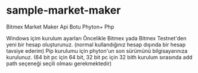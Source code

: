 # sample-market-maker
Bitmex Market Maker Api Botu Phyton+ Php

Windows içim kurulum ayarları
Öncelikle Bitmex yada Bitmex Testnet'den yeni bir hesap oluşturunuz. (normal kullandığınız hesap dışında bir hesap tavsiye ederim)
Pip kurulumu için phyton'un son sürümünü bilgisayarınıza kurulunuz. (64 bit pc için 64 bit, 32 bit pc için 32 bith kurulum sırasında add path seçeneği seçili olması gerekmektedir)

